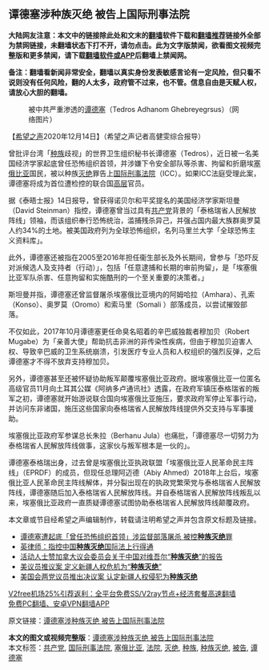  <h2>谭德塞涉种族灭绝 被告上国际刑事法院</h2> <p class="notice"><b>大陆网友注意：本文中的链接除此处和文末的<a href="https://github.com/bannedbook/fanqiang" >翻墙</a>软件下载和<a href="https://github.com/killgcd/justmysocks/blob/master/README.md">翻墙推荐</a>链接外全部为禁网链接，未翻墙状态下打不开，请勿点击。此为文字版禁闻，欲看图文视频完整版和更多禁闻，请下载<a href="https://github.com/bannedbook/fanqiang">翻墙软件或APP</a>后翻墙上禁闻网。</p><p>备注：翻墙看新闻非常安全，翻墙以真实身份发表敏感言论有一定风险，但只看不说则没有任何风险，翻的人太多，政府管不过来，也不管。信息自由是天赋人权，请放心大胆的翻墙。</b></p>  <div class="entry"> <figure><figcaption>被中共严重渗透的<a href="https://www.bannedbook.org/bnews/tag/%e8%b0%ad%e5%be%b7%e5%a1%9e/" class="st_tag internal_tag" rel="tag" title="标签 谭德塞 下的日志">谭德塞</a>（Tedros Adhanom Ghebreyegrsus）（网络图片）</figcaption></figure> <p>【<span class='wp_keywordlink_affiliate'><a href="https://www.soundofhope.org" title="希望之声" target="_blank">希望之声</a></span>2020年12月14日】（希望之声记者高健雯综合报导）</p> <p>曾批评台湾「<a href="https://www.bannedbook.org/bnews/tag/%E7%A7%8D%E6%97%8F/" class="st_tag internal_tag" rel="tag" title="标签 种族 下的日志">种族</a>歧视」的世界卫生组织秘书长谭德塞（Tedros），近日被一名美国经济学家起底曾任恐怖组织首领，并涉嫌下令安全部队等杀害、拘留和折磨埃<a href="https://www.bannedbook.org/bnews/tag/%E5%A1%9E%E4%BF%84%E6%AF%94%E4%BA%9A/" class="st_tag internal_tag" rel="tag" title="标签 塞俄比亚 下的日志">塞俄比亚</a>国民，被以种族<a href="https://www.bannedbook.org/bnews/tag/%E7%81%AD%E7%BB%9D/" class="st_tag internal_tag" rel="tag" title="标签 灭绝 下的日志">灭绝</a>罪告上<a href="https://www.bannedbook.org/bnews/tag/%E5%9B%BD%E9%99%85%E5%88%91%E4%BA%8B%E6%B3%95%E9%99%A2/" class="st_tag internal_tag" rel="tag" title="标签 国际刑事法院 下的日志">国际刑事法院</a>（ICC）。如果ICC法庭受理此案，谭德塞将成为首位遭检控的联合国<span class='wp_keywordlink_affiliate'><a href="https://www.bannedbook.org/bnews/ccpdope/" title="中共高层内幕" target="_blank">高层</a></span>官员。</p> <p>据《泰晤士报》14日报导，曾获得诺贝尔和平奖提名的美国经济学家斯坦曼（David Steinman）指控，谭德塞曾当过具有<a href="https://www.bannedbook.org/bnews/tag/%e5%85%b1%e4%ba%a7%e5%85%9a/" class="st_tag internal_tag" rel="tag" title="标签 共产党 下的日志">共产党</a>背景的「泰格瑞省人民解放阵线」领袖，而该组织奉行恐怖统治，滥捕残杀异己，并强占国内最大族群奥罗莫人约34%的土地。被美国政府列为全球恐怖组织，名列马里兰大学「全球恐怖主义资料库」。</p>  <p>此外，谭德塞还被指在2005至2016年担任衞生部长及外长期间，曾参与「恐吓反对派候选人及支持者（行动）」，包括「任意逮捕和长期的审前拘留」，是「埃塞俄比亚军队杀害、任意拘留和实施酷刑的一个至关重要的决策者。」</p> <p>斯坦曼并指，谭德塞还曾监督屠杀埃塞俄比亚境内的阿姆哈拉（Amhara）、孔索（Konso）、奥罗莫（Oromo）和索马里（Somali ）部落成员，以尝试摧毁部落。</p> <p>不仅如此，2017年10月谭德塞更任命臭名昭着的辛巴威独裁者穆加贝（Robert Mugabe）为「亲善大使」帮助抗击非洲的非传染性疾病，但由于穆加贝迫害人权、导致辛巴威的卫生系统崩溃，引发医疗专业人员和人权组织的强烈反弹，之后谭德塞才不得不放弃支持穆加贝。</p>  <p>另外，谭德塞甚至还被怀疑协助叛军颠覆埃塞俄比亚政府。据埃塞俄比亚一位匿名高级官员11月向土耳其公媒《阿纳多卢通讯社》透露，在政府军镇压泰格瑞省的叛军之初，谭德塞就开始游说联合国向埃塞俄比亚施压，要求政府军停止军事行动，并访问东非诸国，施压这些国家向泰格瑞省人民解放阵线提供外交支持与军事援助。</p> <p>埃塞俄比亚政府军参谋总长朱拉（Berhanu Jula）也痛批，「谭德塞尽一切努力为泰格瑞省人民解放阵线做事，这家伙与叛军根本是一伙的」。</p> <p>谭德塞泰格瑞出身，过去曾是埃塞俄比亚执政联盟「埃塞俄比亚人民革命民主阵线」（EPRDF）的成员，但现任总理阿迈德（Abiy Ahmed）2018年上台后，埃塞俄比亚人民革命民主阵线解体，并分裂出现在的执政党繁荣党与泰格瑞省人民解放阵线，谭德塞随后加入泰格瑞省人民解放阵线。并自泰格瑞省人民解放阵线叛乱以来，埃塞俄比亚政府一直质疑谭德塞试图协助泰格瑞省人民解放阵线颠覆政府。</p>  <p>本文章或节目经希望之声编辑制作，转载请注明希望之声并包含原文标题及链接。</p> <ul class='op-related-articles' title='相关阅读'> <li><a href='https://www.bannedbook.org/bnews/worldnews/20201215/1447828.html' target='_blank'>谭德塞遭起底「曾任恐怖组织首领」涉监督部落屠杀 被控<b>种族灭绝</b>罪</a></li> <li><a href='https://www.bannedbook.org/bnews/ssgc/20201124/1435999.html' target='_blank'>英律师：指控中国<b>种族灭绝</b>国际法上行得通</a></li> <li><a href='https://www.bannedbook.org/bnews/renquan/20201030/1423006.html' target='_blank'>活动人士赞加拿大议会委员会关于中国对维吾尔“<b>种族灭绝</b>”的报告</a></li> <li><a href='https://www.bannedbook.org/bnews/headline/20201029/1421961.html' target='_blank'>美议员推议案 定义新疆人权危机为“<b>种族灭绝</b>”</a></li> <li><a href='https://www.bannedbook.org/bnews/renquan/20201028/1421552.html' target='_blank'>美国会两党议员推出决议案 认定新疆人权侵犯为<b>种族灭绝</b></a></li> </ul> <p class="texttj"> <a href="https://github.com/bannedbook/fanqiang/wiki/V2ray%E6%9C%BA%E5%9C%BA" target="_blank">V2free机场25%引荐返利：全平台免费SS/V2ray节点+经济套餐高速翻墙</a><br/> <a href="https://github.com/bannedbook/fanqiang/wiki/%E7%A6%81%E9%97%BB%E7%BD%91%E5%AE%89%E5%8D%93%E7%BF%BB%E5%A2%99%E6%96%B0%E9%97%BBAPP" target="_blank">免费PC翻墙、安卓VPN翻墙APP</a></p><p>原文链接：<a class="src_link"  href="https://www.soundofhope.org/post/453694" target="_blank">谭德塞涉种族灭绝 被告上国际刑事法院</a></p><a name='sharetosocial'></a>       <div><b>本文的图文或视频完整版</b>：<a href='https://www.bannedbook.org/bnews/comments/20201215/1448106.html'>谭德塞涉种族灭绝 被告上国际刑事法院</a></div>  </div><!--END ENTRY--> <div class="postfooter"> <div>本文标签：<a href="https://www.bannedbook.org/bnews/tag/%e5%85%b1%e4%ba%a7%e5%85%9a/" rel="tag">共产党</a>, <a href="https://www.bannedbook.org/bnews/tag/%E5%9B%BD%E9%99%85%E5%88%91%E4%BA%8B%E6%B3%95%E9%99%A2/" rel="tag">国际刑事法院</a>, <a href="https://www.bannedbook.org/bnews/tag/%E5%A1%9E%E4%BF%84%E6%AF%94%E4%BA%9A/" rel="tag">塞俄比亚</a>, <a href="https://www.bannedbook.org/bnews/tag/%e6%b3%95%e9%99%a2/" rel="tag">法院</a>, <a href="https://www.bannedbook.org/bnews/tag/%E7%81%AD%E7%BB%9D/" rel="tag">灭绝</a>, <a href="https://www.bannedbook.org/bnews/tag/%E7%A7%8D%E6%97%8F/" rel="tag">种族</a>, <a href="https://www.bannedbook.org/bnews/tag/%e7%a7%8d%e6%97%8f%e7%81%ad%e7%bb%9d/" rel="tag">种族灭绝</a>, <a href="https://www.bannedbook.org/bnews/tag/%E8%A2%AB%E5%91%8A/" rel="tag">被告</a>, <a href="https://www.bannedbook.org/bnews/tag/%e8%b0%ad%e5%be%b7%e5%a1%9e/" rel="tag">谭德塞</a></div>  </div><!--END POSTFOOTER--> 